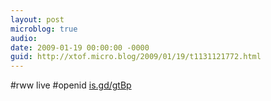 ```yaml
---
layout: post
microblog: true
audio: 
date: 2009-01-19 00:00:00 -0000
guid: http://xtof.micro.blog/2009/01/19/t1131121772.html
---
```

#rww live #openid [is.gd/gtBp](http://is.gd/gtBp)
